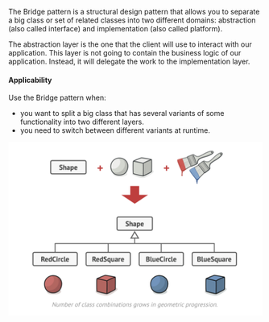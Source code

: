 The Bridge pattern is a structural design pattern that allows you to separate a big class or set of related classes into two different domains: abstraction (also called interface) and implementation (also called platform).

The abstraction layer is the one that the client will use to interact with our application. This layer is not going to contain the business logic of our application. Instead, it will delegate the work to the implementation layer.

#### Applicability

Use the Bridge pattern when:
- you want to split a big class that has several variants of some   functionality into two different layers.
- you need to switch between different variants at runtime.

![Alt text](image.png)